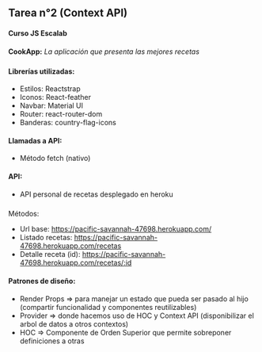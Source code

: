 ## Tarea n°2 (Context API)
#### Curso JS Escalab
####
**CookApp:**
*La aplicación que presenta las mejores recetas*
###
#### Librerías utilizadas:
* Estilos: Reactstrap
* Iconos: React-feather
* Navbar: Material UI
* Router: react-router-dom
* Banderas: country-flag-icons

#### Llamadas a API:
* Método fetch (nativo)

#### API:
* API personal de recetas desplegado en heroku
###
Métodos:
*  Url base: https://pacific-savannah-47698.herokuapp.com/
*  Listado recetas: https://pacific-savannah-47698.herokuapp.com/recetas
*  Detalle receta (id): https://pacific-savannah-47698.herokuapp.com/recetas/:id

#### Patrones de diseño:
*  Render Props => para manejar un estado que pueda ser pasado al hijo (compartir funcionalidad y componentes reutilizables)
*  Provider => donde hacemos uso de HOC y Context API (disponibilizar el arbol de datos a otros contextos)
*  HOC => Componente de Orden Superior que permite sobreponer definiciones a otras
